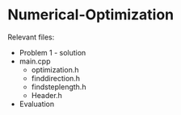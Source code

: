# Numerical-Optimization

Relevant files:

- Problem 1 - solution
- main.cpp
  - optimization.h
  - finddirection.h
  - findsteplength.h
  - Header.h
- Evaluation
